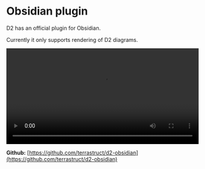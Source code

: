 # Obsidian plugin

D2 has an official plugin for Obsidian.

Currently it only supports rendering of D2 diagrams.


<video className="screenCap" controls width="100%">
  <source src={require('@site/static/img/screenshots/obsidian.mp4').default} type="video/mp4" />
  Your browser does not support the video tag.
</video>


**Github:**
[https://github.com/terrastruct/d2-obsidian](https://github.com/terrastruct/d2-obsidian)
